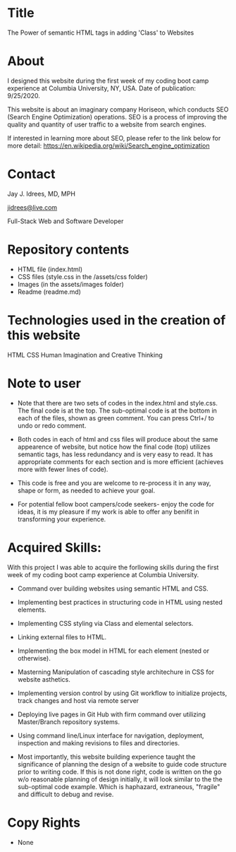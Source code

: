 # Title

 The Power of semantic HTML tags in adding 'Class' to Websites


# About
 I designed this website during the first week of my coding boot camp experience at Columbia University, NY, USA. Date of publication: 9/25/2020. 
 
 This website is about an imaginary company Horiseon, which conducts SEO (Search Engine Optimization) operations. SEO is a process of improving the quality and quantity of user traffic to a website from search engines.
 
 If interested in learning more about SEO, please refer to the link below for more detail: 
 https://en.wikipedia.org/wiki/Search_engine_optimization


 # Contact

 Jay J. Idrees, MD, MPH

 jidrees@live.com

 Full-Stack Web and Software Developer
 

# Repository contents

 - HTML file (index.html)
 - CSS files (style.css in the /assets/css folder)
 - Images (in the assets/images folder)
 - Readme (readme.md)

# Technologies used in the creation of this website

 HTML
 CSS
 Human Imagination and Creative Thinking
 
# Note to user

 - Note that there are two sets of codes in the index.html and style.css. The final code is at the top. The sub-optimal code is at the bottom in each of the files, shown as green comment. You can press Ctrl+/ to undo or redo comment.

 - Both codes in each of html and css files will produce about the same appearence of website, but notice how the final code (top) utilizes semantic tags, has less redundancy and is very easy to read. It has appropriate comments for each section and is more efficient (achieves more with fewer lines of code).

 - This code is free and you are welcome to re-process it in any way, shape or form, as needed to achieve your goal. 

 - For potential fellow boot campers/code seekers- enjoy the code for ideas, it is my pleasure if my work is able to offer any benifit in transforming your experience.


# Acquired Skills: 

With this project I was able to acquire the forllowing skills during the first week of my coding boot camp experience at Columbia University.  

* Command over building websites using semantic HTML and CSS.

* Implementing best practices in structuring code in HTML using nested elements.

* Implementing CSS styling via Class and elemental selectors.

* Linking external files to HTML.

* Implementing the box model in HTML for each element (nested or otherwise).

* Masterning Manipulation of cascading style architechure in CSS for website asthetics.

* Implementing version control by using Git workflow to initialize projects, track changes and host via remote server

* Deploying live pages in Git Hub with firm command over utilizing Master/Branch repository systems.

* Using command line/Linux interface for navigation, deployment, inspection and making revisions to files and directories. 

* Most importantly, this website building experience taught the significance of planning the design of a website to guide code structure prior to writing code. If this is not done right, code is written on the go w/o reasonable planning of design initially, it will look similar to the the sub-optimal code example. Which is haphazard, extraneous, "fragile" and difficult to debug and revise. 



# Copy Rights
- None



